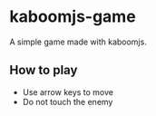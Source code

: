 # kaboomjs-game

A simple game made with kaboomjs.

## How to play

- Use arrow keys to move
- Do not touch the enemy

